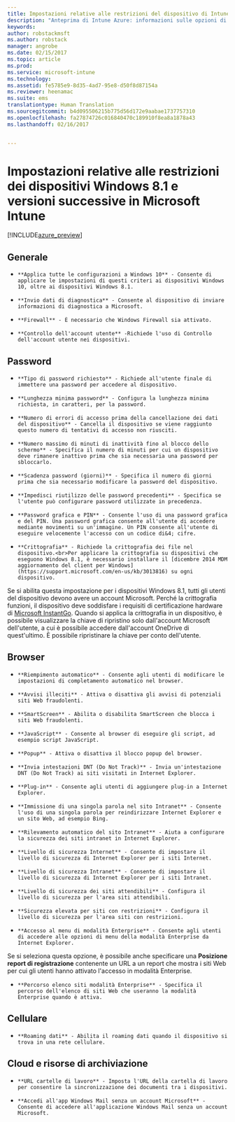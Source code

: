 ```yaml
---
title: Impostazioni relative alle restrizioni del dispositivo di Intune per Windows 8.1 | Anteprima di Intune Azure | Documentazione Microsoft
description: "Anteprima di Intune Azure: informazioni sulle opzioni di Intune che è possibile usare per controllare le impostazioni e le funzionalità del dispositivo con Windows 8.1."
keywords: 
author: robstackmsft
ms.author: robstack
manager: angrobe
ms.date: 02/15/2017
ms.topic: article
ms.prod: 
ms.service: microsoft-intune
ms.technology: 
ms.assetid: fe5785e9-8d35-4ad7-95e8-d50f8d87154a
ms.reviewer: heenamac
ms.suite: ems
translationtype: Human Translation
ms.sourcegitcommit: b4d095506215b775d56d172e9aabae1737757310
ms.openlocfilehash: fa27874726c016840470c189910f8ea8a1878a43
ms.lasthandoff: 02/16/2017


---
```


# <a name="windows-81-and-later-device-restriction-settings-in-microsoft-intune"></a>Impostazioni relative alle restrizioni dei dispositivi Windows 8.1 e versioni successive in Microsoft Intune

[!INCLUDE[azure_preview](../includes/azure_preview.md)]

## <a name="general"></a>Generale
-     **Applica tutte le configurazioni a Windows 10** - Consente di applicare le impostazioni di questi criteri ai dispositivi Windows 10, oltre ai dispositivi Windows 8.1.
-     **Invio dati di diagnostica** - Consente al dispositivo di inviare informazioni di diagnostica a Microsoft.
-     **Firewall** - È necessario che Windows Firewall sia attivato.
-     **Controllo dell'account utente** -Richiede l'uso di Controllo dell'account utente nei dispositivi.
## <a name="password"></a>Password
-     **Tipo di password richiesto** - Richiede all'utente finale di immettere una password per accedere al dispositivo.
-     **Lunghezza minima password** - Configura la lunghezza minima richiesta, in caratteri, per la password.
-     **Numero di errori di accesso prima della cancellazione dei dati del dispositivo** - Cancella il dispositivo se viene raggiunto questo numero di tentativi di accesso non riusciti.
-     **Numero massimo di minuti di inattività fino al blocco dello schermo** - Specifica il numero di minuti per cui un dispositivo deve rimanere inattivo prima che sia necessaria una password per sbloccarlo.
-     **Scadenza password (giorni)** - Specifica il numero di giorni prima che sia necessario modificare la password del dispositivo.
-     **Impedisci riutilizzo delle password precedenti** - Specifica se l'utente può configurare password utilizzate in precedenza.
-     **Password grafica e PIN** - Consente l'uso di una password grafica e del PIN. Una password grafica consente all'utente di accedere mediante movimenti su un'immagine. Un PIN consente all'utente di eseguire velocemente l'accesso con un codice di&4; cifre.
-     **Crittografia** - Richiede la crittografia dei file nel dispositivo.<br>Per applicare la crittografia su dispositivi che eseguono Windows 8.1, è necessario installare il [dicembre 2014 MDM aggiornamento del client per Windows](https://support.microsoft.com/en-us/kb/3013816) su ogni dispositivo.
Se si abilita questa impostazione per i dispositivi Windows 8.1, tutti gli utenti del dispositivo devono avere un account Microsoft.
Perché la crittografia funzioni, il dispositivo deve soddisfare i requisiti di certificazione hardware di [Microsoft InstantGo](https://blogs.windows.com/windowsexperience/2014/06/19/instantgo-a-better-way-to-sleep/#IBHULcTfI4PokO8X.97).
Quando si applica la crittografia in un dispositivo, è possibile visualizzare la chiave di ripristino solo dall'account Microsoft dell'utente, a cui è possibile accedere dall'account OneDrive di quest'ultimo. È possibile ripristinare la chiave per conto dell'utente.     



## <a name="browser"></a>Browser
-     **Riempimento automatico** - Consente agli utenti di modificare le impostazioni di completamento automatico nel browser.
-     **Avvisi illeciti** - Attiva o disattiva gli avvisi di potenziali siti Web fraudolenti.
-     **SmartScreen** - Abilita o disabilita SmartScreen che blocca i siti Web fraudolenti.
-     **JavaScript** - Consente al browser di eseguire gli script, ad esempio script JavaScript.
-     **Popup** - Attiva o disattiva il blocco popup del browser.
-     **Invia intestazioni DNT (Do Not Track)** - Invia un'intestazione DNT (Do Not Track) ai siti visitati in Internet Explorer.
-     **Plug-in** - Consente agli utenti di aggiungere plug-in a Internet Explorer.
-     **Immissione di una singola parola nel sito Intranet** - Consente l'uso di una singola parola per reindirizzare Internet Explorer e un sito Web, ad esempio Bing.
-     **Rilevamento automatico del sito Intranet** - Aiuta a configurare la sicurezza dei siti intranet in Internet Explorer.
-     **Livello di sicurezza Internet** - Consente di impostare il livello di sicurezza di Internet Explorer per i siti Internet.
-     **Livello di sicurezza Intranet** - Consente di impostare il livello di sicurezza di Internet Explorer per i siti Intranet.
-     **Livello di sicurezza dei siti attendibili** - Configura il livello di sicurezza per l'area siti attendibili.
-     **Sicurezza elevata per siti con restrizioni** - Configura il livello di sicurezza per l'area siti con restrizioni.
-     **Accesso al menu di modalità Enterprise** - Consente agli utenti di accedere alle opzioni di menu della modalità Enterprise da Internet Explorer.
Se si seleziona questa opzione, è possibile anche specificare una **Posizione report di registrazione** contenente un URL a un report che mostra i siti Web per cui gli utenti hanno attivato l'accesso in modalità Enterprise.
-     **Percorso elenco siti modalità Enterprise** - Specifica il percorso dell'elenco di siti Web che useranno la modalità Enterprise quando è attiva.
## <a name="cellular"></a>Cellulare
-     **Roaming dati** - Abilita il roaming dati quando il dispositivo si trova in una rete cellulare.
## <a name="cloud-and-storage"></a>Cloud e risorse di archiviazione
-     **URL cartelle di lavoro** - Imposta l'URL della cartella di lavoro per consentire la sincronizzazione dei documenti tra i dispositivi.
-     **Accedi all'app Windows Mail senza un account Microsoft** - Consente di accedere all'applicazione Windows Mail senza un account Microsoft.     

